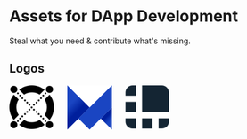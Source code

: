# Assets for DApp Development

Steal what you need & contribute what's missing.

## Logos

<img src="./logos/elrond.svg" width="80" height="80" alt="Elrond" style="margin-right: 20px">
<img src="./logos/maiar.svg" width="80" height="80" alt="Maiar" style="margin-right: 20px">
<img src="./logos/ledger.svg" width="80" height="80" alt="Ledger" style="margin-right: 20px">
